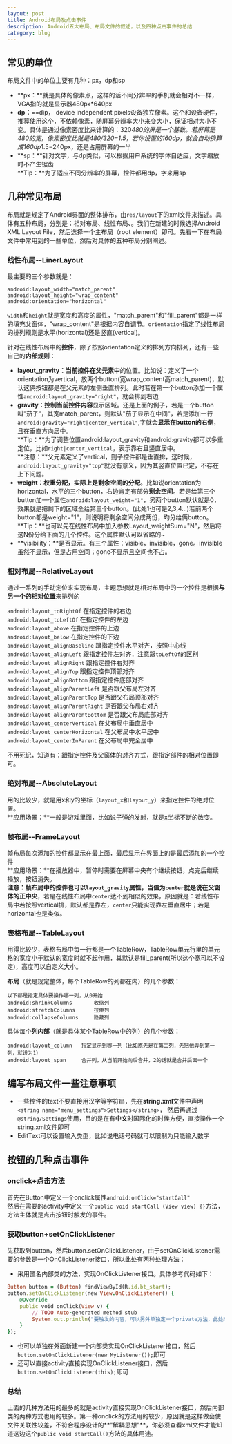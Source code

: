 ```yaml
---
layout: post
title: Android布局及点击事件
description: Android五大布局、布局文件的叙述，以及四种点击事件的总结
category: blog
---
```


## 常见的单位 
布局文件中的单位主要有几种：px，dp和sp

* **px：**就是具体的像素点，这样的话不同分辨率的手机就会相对不一样，VGA指的就是显示器480px*640px
* **dp：**==dip， device independent pixels设备独立像素。这个和设备硬件， 推荐使用这个，不依赖像素，随屏幕分辨率大小来变大小，保证相对大小不变。具体是通过像素密度比来计算的：320*480的屏是一个基数。若屏幕是480的宽，像素密度比就是480/320=1.5，若你设置的160dp，就会自动换算成160dp*1.5=240px，还是占用屏幕的一半
* **sp：**针对文字，与dp类似，可以根据用户系统的字体自适应，文字缩放时不产生锯齿    
**Tip：**为了适应不同分辨率的屏幕，控件都用dp，字来用sp

## 几种常见布局
布局就是规定了Android界面的整体排布，由`res/layout`下的xml文件来描述。具体有五种布局，分别是：相对布局、线性布局、。我们在新建的时候选择Android XML Layout File，然后选择一个主布局（root element）即可。先看一下在布局文件中常用到的一些单位，然后对具体的五种布局分别阐述。

### 线性布局--LinerLayout
最主要的三个参数就是：

	android:layout_width="match_parent"
	android:layout_height="wrap_content"
	android:orientation="horizontal" 

`width`和`height`就是宽度和高度的属性，"match_parent"和"fill_parent"都是一样的填充父窗体，"wrap_content"是根据内容自调节。`orientation`指定了线性布局的排列规则是水平(horizontal)还是竖直(vertical)。     

针对在线性布局中的**控件**，除了按照orientation定义的排列方向排列，还有一些自己的**内部规则**：

* **layout_gravity：**当前**控件在父元素中**的位置。比如说：定义了一个orientation为vertical，放两个button(宽wrap_content高match_parent)，默认这俩按钮都是在父元素的左侧垂直排列。此时若在第一个button添加一个属性`android:layout_gravity="right"`，就会排到右边
* **gravity：**控制当前**控件内容**显示区域。还是上面的例子，若是一个button叫"茄子"，其宽match_parent，则默认"茄子显示在中间"，若是添加一行`android:gravity="right|center_vertical"`,字就会**显示在button的右侧**，且在垂直方向居中。    
**Tip：**为了调整位置android:layout_gravity和android:gravity都可以多重定位，比如`right|center_vertical`，表示靠右且竖直居中。     
**注意：**父元素定义了vertical，则子控件都是垂直排，这时候，`android:layout_gravity="top"`就没有意义，因为其竖直位置已定，不存在上下问题。        
* **weight：**权重分配，实际上是**剩余空间的分配**。比如说orientation为horizontal，水平的三个button，右边肯定有部分**剩余空间**。若是给第三个button加一个属性`android:layout_weight="1"`，另两个button默认就是0，效果就是把剩下的区域全给第三个button。(此处1也可是2,3,4...)若前两个button都是weight="1"，则说明将剩余空间分成两份，均分给俩button。    
**Tip：**也可以先在线性布局中加入参数Layout_weightSum="N"，然后将这N份分给下面的几个控件。这个属性默认可以省略的~      
* **visibility：**是否显示。有三个属性：visible，invisible，gone。invisible虽然不显示，但是占用空间；gone不显示且空间也不占。

### 相对布局--RelativeLayout
通过一系列的手动定位来实现布局，主题思想就是相对布局中的一个控件是根据**与另一个的相对位置**来排列的

`android:layout_toRightOf`	在指定控件的右边      
`android:layout_toLeftOf`		在指定控件的左边      
`android:layout_above`		在指定控件的上边      
`android:layout_below`		在指定控件的下边      
`android:layout_alignBaseline`	跟指定控件水平对齐，按照中心线      
`android:layout_alignLeft`		跟指定控件左对齐，注意跟`toLeftOf`的区别      
`android:layout_alignRight`	跟指定控件右对齐      
`android:layout_alignTop`		跟指定控件顶部对齐      
`android:layout_alignBottom`	跟指定控件底部对齐      
`android:layout_alignParentLeft`	是否跟父布局左对齐      
`android:layout_alignParentTop`	是否跟父布局顶部对齐      
`android:layout_alignParentRight`	是否跟父布局右对齐      
`android:layout_alignParentBottom`	是否跟父布局底部对齐      
`android:layout_centerVertical`		在父布局中垂直居中      
`android:layout_centerHorizontal`	在父布局中水平居中      
`android:layout_centerInParent`	在父布局中完全居中      

不用死记，知道有：跟指定控件及父窗体的对齐方式，跟指定部件的相对位置即可。

### 绝对布局--AbsoluteLayout 
用的比较少，就是用x和y的坐标（`layout_x`和`layout_y`）来指定控件的绝对位置。    
**应用场景：**一般是游戏里面，比如说子弹的发射，就是x坐标不断的改变。

### 帧布局--FrameLayout 
帧布局每次添加的控件都显示在最上面，最后显示在界面上的是最后添加的一个控件     
**应用场景：**在播放器中，暂停时需要在屏幕中央有个继续按钮，点完后继续播放，按钮消失。     
**注意：**帧布局中的控件也可以`layout_gravity`属性，当值为`center`就是说在父窗体的**正中央**，若是在线性布局中`center`达不到相似的效果，原因就是：若线性布局中若按照vertical排，默认都是靠左，`center`只能实现靠左垂直居中；若是horizontal也是类似。

### 表格布局--TableLayout 

用得比较少，表格布局中每一行都是一个TableRow，TableRow单元行里的单元格的宽度小于默认的宽度时就不起作用，其默认是fill_parent(所以这个宽可以不设定)，高度可以自定义大小。

**布局**（就是规定整体，每个TableRow的列都在内）的几个参数：

	以下都是指定具体要操作哪一列，从0开始
	android:shrinkColumns		收缩列
	android:stretchColumns		拉伸列
	android:collapseColumns		隐藏列

具体每个**列内部**（就是具体某个TableRow中的列）的几个参数：

	android:layout_column	指定显示到哪一列（比如原先是在第二列，先把他弄到第一列，就设为1）
	android:layout_span		合并列，从当前开始向后合并，2的话就是合并后面一个

## 编写布局文件一些注意事项

* 一些控件的text不要直接用汉字等字符串，先在**string.xml**文件中声明`<string name="menu_settings">Settings</string>`， 然后再通过` @string/Settings`使用，目的是在有**中文**时国际化的时候方便，直接操作一个string.xml文件即可
* EditText可以设置输入类型，比如说电话号码就可以限制为只能输入数字

## 按钮的几种点击事件

### onclick+点击方法
首先在Button中定义一个onclick属性`android:onClick="startCall"`    
然后在需要的activity中定义一个`public void startCall (View view) {}`方法，方法主体就是点击按钮时触发的事件。

### 获取button+setOnClickListener
先获取到button，然后button.setOnClickListener，由于setOnClickListener需要的参数是一个OnClickListener接口，所以此处有两种处理方法：

* 采用匿名内部类的方法，实现OnClickListener接口。具体参考代码如下：

```ruby
Button button = (Button) findViewById(R.id.bt_start);
button.setOnClickListener(new View.OnClickListener() {		
	@Override
	public void onClick(View v) {
		// TODO Auto-generated method stub
		System.out.println("要触发的内容，可以另外单独定一个private方法，此处来调用就行");
	}
});
```
* 也可以单独在外面新建一个内部类实现OnClickListener接口，然后`button.setOnClickListener(new MyListener());`即可
* 还可以直接activity直接实现OnClickListener接口，然后`button.setOnClickListener(this);`即可

### 总结
上面的几种方法用的最多的就是activity直接实现OnClickListener接口，然后内部类的两种方式也用的较多。第一种onclick的方法用的较少，原因就是这样做会使文件关联性较差，不符合程序设计的**"解耦思想"**，你必须查看xml文件才能知道这边这个`public void startCall()`方法的具体用途。

